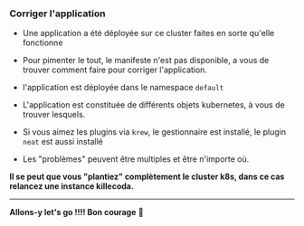 


### Corriger l'application

- Une application a été déployée sur ce cluster faites en sorte qu'elle fonctionne

- Pour pimenter le tout, le manifeste n'est pas disponible, a vous de trouver comment faire pour corriger l'application.

- l'application est déployée dans le namespace `default`
  
- L'application est constituée de différents objets kubernetes, à vous de trouver lesquels.

- Si vous aimez les plugins via `krew`, le gestionnaire est installé, le plugin `neat` est aussi installé

- Les "problèmes" peuvent être multiples et être n'importe où.


**Il se peut que vous "plantiez" complètement le cluster k8s,  dans ce cas relancez une instance killecoda.**

---

**Allons-y let's go !!!! Bon courage**  💪
